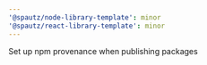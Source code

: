 ```yaml
---
'@spautz/node-library-template': minor
'@spautz/react-library-template': minor
---
```


Set up npm provenance when publishing packages

